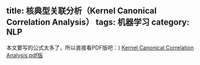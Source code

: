 title: 核典型关联分析（Kernel Canonical Correlation Analysis）
tags: 机器学习
category: NLP
---
本文要写的公式太多了，所以直接看PDF版吧：)
[Kernel Canonical Correlation Analysis pdf版](https://github.com/muyeby/BlogDoc/blob/master/CCA.pdf) 

<!-- more -->